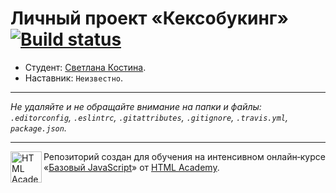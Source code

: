 # Личный проект «Кексобукинг» [![Build status][travis-image]][travis-url]

* Студент: [Светлана Костина](https://up.htmlacademy.ru/javascript/11/user/378011).
* Наставник: `Неизвестно`.

---

_Не удаляйте и не обращайте внимание на папки и файлы:_<br>
_`.editorconfig`, `.eslintrc`, `.gitattributes`, `.gitignore`, `.travis.yml`, `package.json`._

---

<a href="https://htmlacademy.ru/intensive/javascript"><img align="left" width="50" height="50" title="HTML Academy" src="https://up.htmlacademy.ru/static/img/intensive/javascript/logo-for-github.svg"></a>

Репозиторий создан для обучения на интенсивном онлайн‑курсе «[Базовый JavaScript](https://htmlacademy.ru/intensive/javascript)» от [HTML Academy](https://htmlacademy.ru).

[travis-image]: https://travis-ci.org/htmlacademy-javascript/378011-keksobooking.svg?branch=master
[travis-url]: https://travis-ci.org/htmlacademy-javascript/378011-keksobooking

